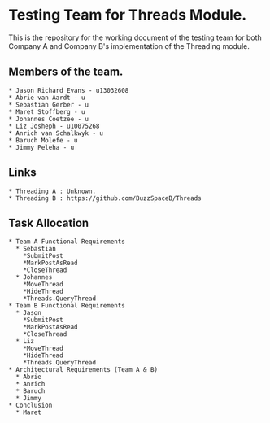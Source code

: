 # Testing Team for Threads Module.
This is the repository for the working document of the testing team for both Company A and Company B's implementation of the Threading module.

## Members of the team.

```
* Jason Richard Evans - u13032608
* Abrie van Aardt - u
* Sebastian Gerber - u
* Maret Stoffberg - u
* Johannes Coetzee - u
* Liz Josheph - u10075268
* Anrich van Schalkwyk - u
* Baruch Molefe - u
* Jimmy Peleha - u
```

## Links

```
* Threading A : Unknown.
* Threading B : https://github.com/BuzzSpaceB/Threads
```

## Task Allocation

```
* Team A Functional Requirements
  * Sebastian
    *SubmitPost
    *MarkPostAsRead
    *CloseThread
  * Johannes
    *MoveThread
    *HideThread
    *Threads.QueryThread
* Team B Functional Requirements
  * Jason
    *SubmitPost
    *MarkPostAsRead
    *CloseThread
  * Liz
    *MoveThread
    *HideThread
    *Threads.QueryThread
* Architectural Requirements (Team A & B)
  * Abrie
  * Anrich
  * Baruch
  * Jimmy
* Conclusion
  * Maret
```
